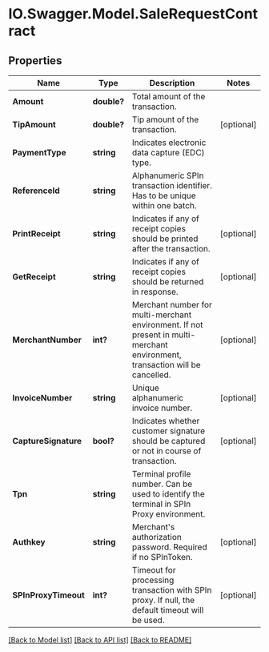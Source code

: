 # IO.Swagger.Model.SaleRequestContract
## Properties

Name | Type | Description | Notes
------------ | ------------- | ------------- | -------------
**Amount** | **double?** | Total amount of the transaction. | 
**TipAmount** | **double?** | Tip amount of the transaction. | [optional] 
**PaymentType** | **string** | Indicates electronic data capture (EDC) type. | 
**ReferenceId** | **string** | Alphanumeric SPIn transaction identifier. Has to be unique within one batch. | 
**PrintReceipt** | **string** | Indicates if any of receipt copies should be printed after the transaction. | [optional] 
**GetReceipt** | **string** | Indicates if any of receipt copies should be returned in response. | [optional] 
**MerchantNumber** | **int?** | Merchant number for multi-merchant environment.   If not present in multi-merchant environment, transaction will be cancelled. | [optional] 
**InvoiceNumber** | **string** | Unique alphanumeric invoice number. | [optional] 
**CaptureSignature** | **bool?** | Indicates whether customer signature should be captured or not in course of transaction. | [optional] 
**Tpn** | **string** | Terminal profile number.  Can be used to identify the terminal in SPIn Proxy environment. | 
**Authkey** | **string** | Merchant&#x27;s authorization password. Required if no SPInToken. | [optional] 
**SPInProxyTimeout** | **int?** | Timeout for processing transaction with SPIn proxy. If null, the default timeout will be used. | [optional] 

[[Back to Model list]](../README.md#documentation-for-models) [[Back to API list]](../README.md#documentation-for-api-endpoints) [[Back to README]](../README.md)


